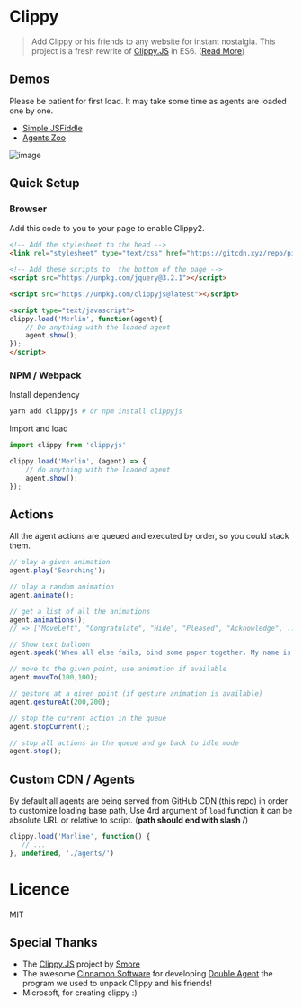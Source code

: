 # Clippy
> Add Clippy or his friends to any website for instant nostalgia.
This project is a fresh rewrite of [Clippy.JS](http://smore.com/clippy-js) in ES6.
([Read More](http://smore.com/clippy-js))    

## Demos

Please be patient for first load. It may take some time as agents are loaded one by one.

- [Simple JSFiddle](https://jsfiddle.net/pi0/rtw8p05k)
- [Agents Zoo](https://pi0.github.io/clippyjs/demo/index.html) 

![image](https://user-images.githubusercontent.com/5158436/27002340-c221cc06-4df4-11e7-9438-050a3ad8ecde.png)


## Quick Setup

### Browser
Add this code to you to your page to enable Clippy2.

```html
<!-- Add the stylesheet to the head -->
<link rel="stylesheet" type="text/css" href="https://gitcdn.xyz/repo/pi0/clippyjs/master/assets/clippy.css">

<!-- Add these scripts to  the bottom of the page -->
<script src="https://unpkg.com/jquery@3.2.1"></script>

<script src="https://unpkg.com/clippyjs@latest"></script>

<script type="text/javascript">
clippy.load('Merlin', function(agent){
    // Do anything with the loaded agent
    agent.show();
});
</script>
```

### NPM / Webpack
Install dependency
```bash
yarn add clippyjs # or npm install clippyjs
```

Import and load
```js
import clippy from 'clippyjs'

clippy.load('Merlin', (agent) => {
    // do anything with the loaded agent
    agent.show();
});
```
## Actions
All the agent actions are queued and executed by order, so you could stack them.

```javascript
// play a given animation
agent.play('Searching');

// play a random animation
agent.animate();

// get a list of all the animations
agent.animations();
// => ["MoveLeft", "Congratulate", "Hide", "Pleased", "Acknowledge", ...]

// Show text balloon
agent.speak('When all else fails, bind some paper together. My name is Clippy.');

// move to the given point, use animation if available
agent.moveTo(100,100);

// gesture at a given point (if gesture animation is available)
agent.gestureAt(200,200);

// stop the current action in the queue
agent.stopCurrent();

// stop all actions in the queue and go back to idle mode
agent.stop();
```

## Custom CDN / Agents
By default all agents are being served from GitHub CDN (this repo) in order to customize loading base path, 
Use 4rd argument of `load` function it can be absolute URL or relative to script. (**path should end with slash /**)
```js
clippy.load('Marline', function() {
   // ...
}, undefined, './agents/')
```

# Licence
MIT

## Special Thanks
- The [Clippy.JS](http://smore.com/clippy-js) project by [Smore](http://smore.com)
- The awesome [Cinnamon Software](http://www.cinnamonsoftware.com/) for developing [Double Agent](http://doubleagent.sourceforge.net/)
the program we used to unpack Clippy and his friends!
- Microsoft, for creating clippy :)
